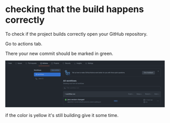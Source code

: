 # checking that the build happens correctly
To check if the project builds correctly open your GitHub repository.  

Go to actions tab.  

There your new commit should be marked in green.  

![action](../assets/actions.png)

if the color is yellow it's still building give it some time.